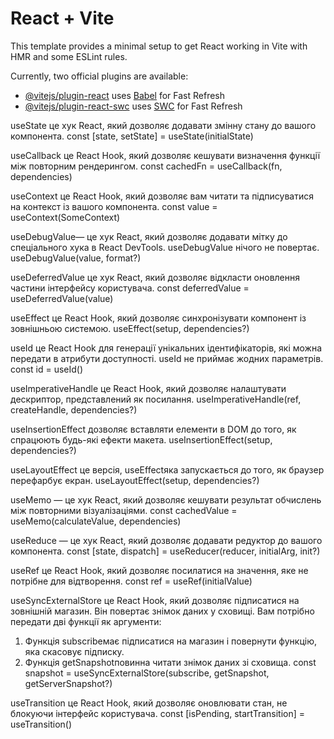 # React + Vite

This template provides a minimal setup to get React working in Vite with HMR and some ESLint rules.

Currently, two official plugins are available:

- [@vitejs/plugin-react](https://github.com/vitejs/vite-plugin-react/blob/main/packages/plugin-react/README.md) uses [Babel](https://babeljs.io/) for Fast Refresh
- [@vitejs/plugin-react-swc](https://github.com/vitejs/vite-plugin-react-swc) uses [SWC](https://swc.rs/) for Fast Refresh


useState це хук React, який дозволяє додавати змінну стану до вашого компонента.
const [state, setState] = useState(initialState)

useCallback це React Hook, який дозволяє кешувати визначення функції між повторним рендерингом.
const cachedFn = useCallback(fn, dependencies)

useContext це React Hook, який дозволяє вам читати та підписуватися на контекст із вашого компонента.
const value = useContext(SomeContext)

useDebugValue— це хук React, який дозволяє додавати мітку до спеціального хука в React DevTools.
useDebugValue нічого не повертає.
useDebugValue(value, format?)

useDeferredValue це хук React, який дозволяє відкласти оновлення частини інтерфейсу користувача.
const deferredValue = useDeferredValue(value)

useEffect це React Hook, який дозволяє синхронізувати компонент із зовнішньою системою.
useEffect(setup, dependencies?)

useId це React Hook для генерації унікальних ідентифікаторів, які можна передати в атрибути доступності.
useId не приймає жодних параметрів.
const id = useId()

useImperativeHandle це React Hook, який дозволяє налаштувати дескриптор, представлений як посилання.
useImperativeHandle(ref, createHandle, dependencies?)

useInsertionEffect дозволяє вставляти елементи в DOM до того, як спрацюють будь-які ефекти макета.
useInsertionEffect(setup, dependencies?)

useLayoutEffect це версія, useEffectяка запускається до того, як браузер перефарбує екран.
useLayoutEffect(setup, dependencies?)

useMemo — це хук React, який дозволяє кешувати результат обчислень між повторними візуалізаціями.
const cachedValue = useMemo(calculateValue, dependencies)

useReduce — це хук React, який дозволяє додавати редуктор до вашого компонента.
const [state, dispatch] = useReducer(reducer, initialArg, init?)

useRef це React Hook, який дозволяє посилатися на значення, яке не потрібне для відтворення.
const ref = useRef(initialValue)

useSyncExternalStore це React Hook, який дозволяє підписатися на зовнішній магазин.
Він повертає знімок даних у сховищі. Вам потрібно передати дві функції як аргументи:
1. Функція subscribeмає підписатися на магазин і повернути функцію, яка скасовує підписку.
2. Функція getSnapshotповинна читати знімок даних зі сховища.
const snapshot = useSyncExternalStore(subscribe, getSnapshot, getServerSnapshot?)

useTransition це React Hook, який дозволяє оновлювати стан, не блокуючи інтерфейс користувача.
const [isPending, startTransition] = useTransition()